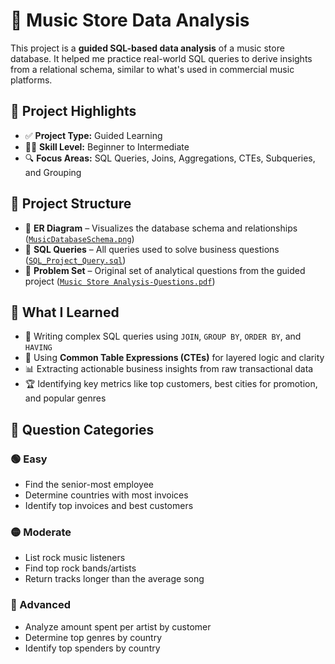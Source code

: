 # 🎵 Music Store Data Analysis 

This project is a **guided SQL-based data analysis** of a music store database. It helped me practice real-world SQL queries to derive insights from a relational schema, similar to what's used in commercial music platforms.

## 📌 Project Highlights

- ✅ **Project Type:** Guided Learning  
- 🧑‍💻 **Skill Level:** Beginner to Intermediate  
- 🔍 **Focus Areas:** SQL Queries, Joins, Aggregations, CTEs, Subqueries, and Grouping

## 📂 Project Structure

- 🧩 **ER Diagram** – Visualizes the database schema and relationships ([`MusicDatabaseSchema.png`](./MusicDatabaseSchema.png))
- 📄 **SQL Queries** – All queries used to solve business questions ([`SQL_Project_Query.sql`](./SQL_Project_Query.sql))
- 📝 **Problem Set** – Original set of analytical questions from the guided project ([`Music Store Analysis-Questions.pdf`](./Music%20Store%20Analysis-Questions.pdf))

## 🧠 What I Learned

- 🧮 Writing complex SQL queries using `JOIN`, `GROUP BY`, `ORDER BY`, and `HAVING`
- 🧱 Using **Common Table Expressions (CTEs)** for layered logic and clarity
- 📊 Extracting actionable business insights from raw transactional data
- 🏆 Identifying key metrics like top customers, best cities for promotion, and popular genres

## 📝 Question Categories

### 🟢 Easy
- Find the senior-most employee
- Determine countries with most invoices
- Identify top invoices and best customers

### 🟡 Moderate
- List rock music listeners
- Find top rock bands/artists
- Return tracks longer than the average song

### 🔴 Advanced
- Analyze amount spent per artist by customer
- Determine top genres by country
- Identify top spenders by country

